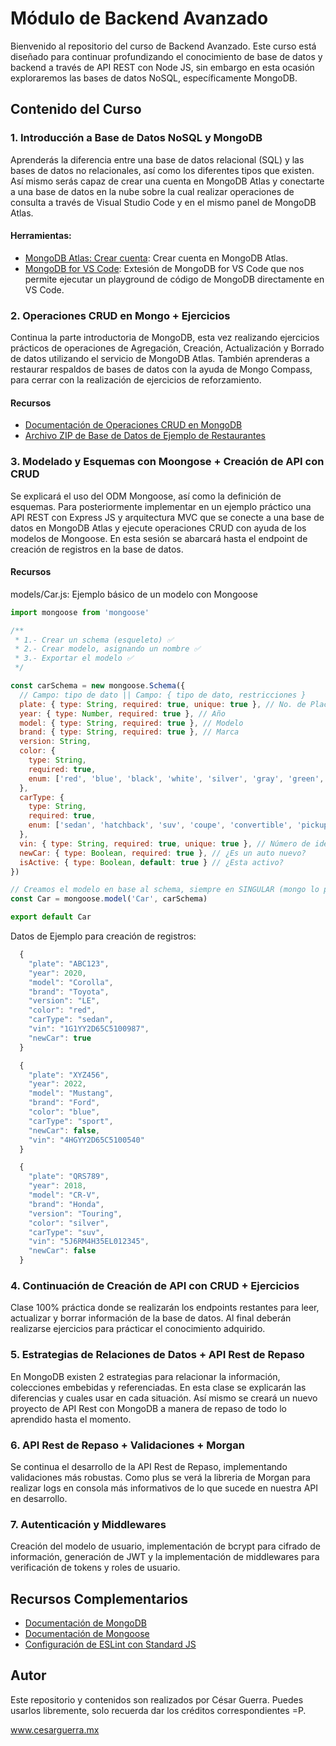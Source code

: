 # Módulo de Backend Avanzado
Bienvenido al repositorio del curso de Backend Avanzado. Este curso está diseñado para continuar profundizando el conocimiento de base de datos y backend a través de API REST con Node JS, sin embargo en esta ocasión exploraremos las bases de datos NoSQL, específicamente MongoDB.

## Contenido del Curso
### 1. Introducción a Base de Datos NoSQL y MongoDB
Aprenderás la diferencia entre una base de datos relacional (SQL) y las bases de datos no relacionales, así como los diferentes tipos que existen. Así mismo serás capaz de crear una cuenta en MongoDB Atlas y conectarte a una base de datos en la nube sobre la cual realizar operaciones de consulta a través de Visual Studio Code y en el mismo panel de MongoDB Atlas.

#### Herramientas:
- [MongoDB Atlas: Crear cuenta](https://www.mongodb.com/es/cloud/atlas/register/): Crear cuenta en MongoDB Atlas.
- [MongoDB for VS Code](https://www.mongodb.com/products/tools/vs-code/): Extesión de MongoDB for VS Code que nos permite ejecutar un playground de código de MongoDB directamente en VS Code.

### 2. Operaciones CRUD en Mongo + Ejercicios
Continua la parte introductoria de MongoDB, esta vez realizando ejercicios prácticos de operaciones de Agregación, Creación, Actualización y Borrado de datos utilizando el servicio de MongoDB Atlas. También aprenderas a restaurar respaldos de bases de datos con la ayuda de Mongo Compass, para cerrar con la realización de ejercicios de reforzamiento.

#### Recursos
- [Documentación de Operaciones CRUD en MongoDB](https://www.mongodb.com/docs/manual/crud/)
- [Archivo ZIP de Base de Datos de Ejemplo de Restaurantes](https://www.w3resource.com/mongodb-exercises/restaurants.zip)

### 3. Modelado y Esquemas con Moongose + Creación de API con CRUD
Se explicará el uso del ODM Mongoose, así como la definición de esquemas. Para posteriormente implementar en un ejemplo práctico una API REST con Express JS y arquitectura MVC que se conecte a una base de datos en MongoDB Atlas y ejecute operaciones CRUD con ayuda de los modelos de Mongoose. En esta sesión se abarcará hasta el endpoint de creación de registros en la base de datos.

#### Recursos

models/Car.js: Ejemplo básico de un modelo con Mongoose
```js
import mongoose from 'mongoose'

/**
 * 1.- Crear un schema (esqueleto) ✅
 * 2.- Crear modelo, asignando un nombre ✅
 * 3.- Exportar el modelo ✅
 */

const carSchema = new mongoose.Schema({
  // Campo: tipo de dato || Campo: { tipo de dato, restricciones }
  plate: { type: String, required: true, unique: true }, // No. de Placa
  year: { type: Number, required: true }, // Año
  model: { type: String, required: true }, // Modelo
  brand: { type: String, required: true }, // Marca
  version: String,
  color: {
    type: String,
    required: true,
    enum: ['red', 'blue', 'black', 'white', 'silver', 'gray', 'green', 'yellow', 'orange', 'brown', 'purple', 'pink', 'gold']
  },
  carType: {
    type: String,
    required: true,
    enum: ['sedan', 'hatchback', 'suv', 'coupe', 'convertible', 'pickup', 'van', 'minivan', 'sport', 'luxury', 'crossover', 'hybrid', 'electric', 'wagon', 'classic', 'compact']
  },
  vin: { type: String, required: true, unique: true }, // Número de identificación del vehículo
  newCar: { type: Boolean, required: true }, // ¿Es un auto nuevo?
  isActive: { type: Boolean, default: true } // ¿Esta activo?
})

// Creamos el modelo en base al schema, siempre en SINGULAR (mongo lo pluraliza en la DB)
const Car = mongoose.model('Car', carSchema)

export default Car
```

Datos de Ejemplo para creación de registros:
```js
  {
    "plate": "ABC123",
    "year": 2020,
    "model": "Corolla",
    "brand": "Toyota",
    "version": "LE",
    "color": "red",
    "carType": "sedan",
    "vin": "1G1YY2D65C5100987",
    "newCar": true
  }

  {
    "plate": "XYZ456",
    "year": 2022,
    "model": "Mustang",
    "brand": "Ford",
    "color": "blue",
    "carType": "sport",
    "newCar": false,
    "vin": "4HGYY2D65C5100540"
  }

  {
    "plate": "QRS789",
    "year": 2018,
    "model": "CR-V",
    "brand": "Honda",
    "version": "Touring",
    "color": "silver",
    "carType": "suv",
    "vin": "5J6RM4H35EL012345",
    "newCar": false
  }
```

### 4. Continuación de Creación de API con CRUD + Ejercicios
Clase 100% práctica donde se realizarán los endpoints restantes para leer, actualizar y borrar información de la base de datos. Al final deberán realizarse ejercicios para prácticar el conocimiento adquirido.

### 5. Estrategias de Relaciones de Datos + API Rest de Repaso
En MongoDB existen 2 estrategias para relacionar la información, colecciones embebidas y referenciadas. En esta clase se explicarán las diferencias y cuales usar en cada situación. Así mismo se creará un nuevo proyecto de API Rest con MongoDB a manera de repaso de todo lo aprendido hasta el momento.

### 6. API Rest de Repaso + Validaciones + Morgan
Se continua el desarrollo de la API Rest de Repaso, implementando validaciones más robustas. Como plus se verá la libreria de Morgan para realizar logs en consola más informativos de lo que sucede en nuestra API en desarrollo.

### 7. Autenticación y Middlewares
Creación del modelo de usuario, implementación de bcrypt para cifrado de información, generación de JWT y la implementación de middlewares para verificación de tokens y roles de usuario.

## Recursos Complementarios
- [Documentación de MongoDB](https://www.mongodb.com/docs/)
- [Documentación de Mongoose](https://mongoosejs.com/docs/index.html)
- [Configuración de ESLint con Standard JS](https://www.cesarguerra.mx/configuracion-rapida-de-eslint-con-standard-js-para-proyectos-de-javascript-y-de-react-con-vite-js/)

## Autor
Este repositorio y contenidos son realizados por César Guerra.
Puedes usarlos libremente, solo recuerda dar los créditos correspondientes =P.

www.cesarguerra.mx
